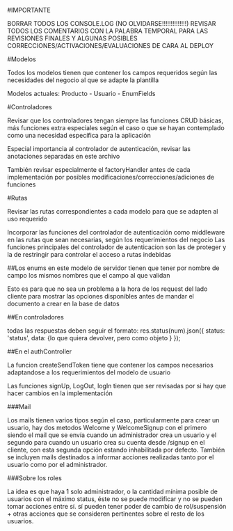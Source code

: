 #IMPORTANTE

BORRAR TODOS LOS CONSOLE.LOG (NO OLVIDARSE!!!!!!!!!!!!!!)
REVISAR TODOS LOS COMENTARIOS CON LA PALABRA TEMPORAL PARA LAS REVISIONES FINALES Y ALGUNAS POSIBLES CORRECCIONES/ACTIVACIONES/EVALUACIONES DE CARA AL DEPLOY

#Modelos

Todos los modelos tienen que contener los campos requeridos según las necesidades del negocio al que se adapte la plantilla

Modelos actuales: Producto - Usuario - EnumFields

#Controladores

Revisar que los controladores tengan siempre las funciones CRUD básicas, más funciones extra especiales según el caso o que se hayan contemplado como una necesidad específica para la aplicación

Especial importancia al controlador de autenticación, revisar las anotaciones separadas en este archivo

También revisar especialmente el factoryHandler antes de cada implementación por posibles modificaciones/correcciones/adiciones de funciones

#Rutas

Revisar las rutas correspondientes a cada modelo para que se adapten al uso requerido

Incorporar las funciones del controlador de autenticación como middleware en las rutas que sean necesarias, según los requerimientos del negocio
Las funciones principales del controlador de autenticacion son las de proteger y la de restringir para controlar el acceso a rutas indebidas

##Los enums en este modelo de servidor tienen que tener por nombre de campo los mismos nombres que el campo al que validan

Esto es para que no sea un problema a la hora de los request del lado cliente para mostrar las opciones disponibles antes de mandar el documento a crear en la base de datos


##En controladores

todas las respuestas deben seguir el formato:
res.status(num).json({
    status: 'status',
    data: {lo que quiera devolver, pero como objeto }
});

##En el authController

La funcion createSendToken tiene que contener los campos necesarios adaptandose a los requerimientos del modelo de usuario

Las funciones signUp, LogOut, logIn tienen que ser revisadas por si hay que hacer cambios en la implementación

###Mail

Los mails tienen varios tipos según el caso, particularmente para crear un usuario, hay dos metodos Welcome y WelcomeSignup con el primero siendo el mail que se envía cuando un administrador crea un usuario y el segundo para cuando un usuario crea su cuenta desde /signup en el cliente, con esta segunda opción estando inhabilitada por defecto. También se incluyen mails destinados a informar acciones realizadas tanto por el usuario como por el administrador.

###Sobre los roles

La idea es que haya 1 solo administrador, o la cantidad mínima posible de usuarios con el máximo status, éste no se puede modificar y no se pueden tomar acciones entre sí. sí pueden tener poder de cambio de rol/suspensión + otras acciones que se consideren pertinentes sobre el resto de los usuarios.
